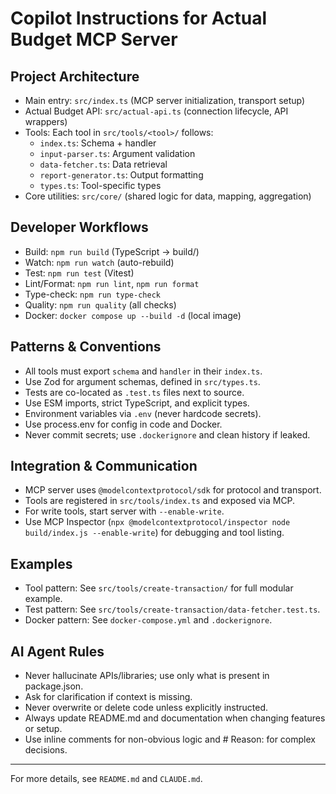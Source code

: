 # Copilot Instructions for Actual Budget MCP Server

## Project Architecture
- Main entry: `src/index.ts` (MCP server initialization, transport setup)
- Actual Budget API: `src/actual-api.ts` (connection lifecycle, API wrappers)
- Tools: Each tool in `src/tools/<tool>/` follows:
  - `index.ts`: Schema + handler
  - `input-parser.ts`: Argument validation
  - `data-fetcher.ts`: Data retrieval
  - `report-generator.ts`: Output formatting
  - `types.ts`: Tool-specific types
- Core utilities: `src/core/` (shared logic for data, mapping, aggregation)

## Developer Workflows
- Build: `npm run build` (TypeScript → build/)
- Watch: `npm run watch` (auto-rebuild)
- Test: `npm run test` (Vitest)
- Lint/Format: `npm run lint`, `npm run format`
- Type-check: `npm run type-check`
- Quality: `npm run quality` (all checks)
- Docker: `docker compose up --build -d` (local image)

## Patterns & Conventions
- All tools must export `schema` and `handler` in their `index.ts`.
- Use Zod for argument schemas, defined in `src/types.ts`.
- Tests are co-located as `.test.ts` files next to source.
- Use ESM imports, strict TypeScript, and explicit types.
- Environment variables via `.env` (never hardcode secrets).
- Use process.env for config in code and Docker.
- Never commit secrets; use `.dockerignore` and clean history if leaked.

## Integration & Communication
- MCP server uses `@modelcontextprotocol/sdk` for protocol and transport.
- Tools are registered in `src/tools/index.ts` and exposed via MCP.
- For write tools, start server with `--enable-write`.
- Use MCP Inspector (`npx @modelcontextprotocol/inspector node build/index.js --enable-write`) for debugging and tool listing.

## Examples
- Tool pattern: See `src/tools/create-transaction/` for full modular example.
- Test pattern: See `src/tools/create-transaction/data-fetcher.test.ts`.
- Docker pattern: See `docker-compose.yml` and `.dockerignore`.

## AI Agent Rules
- Never hallucinate APIs/libraries; use only what is present in package.json.
- Ask for clarification if context is missing.
- Never overwrite or delete code unless explicitly instructed.
- Always update README.md and documentation when changing features or setup.
- Use inline comments for non-obvious logic and # Reason: for complex decisions.

---
For more details, see `README.md` and `CLAUDE.md`.
